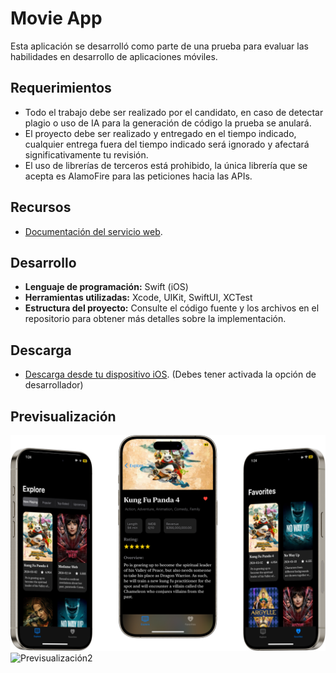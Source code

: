 
# Movie App

Esta aplicación se desarrolló como parte de una prueba para evaluar las habilidades en desarrollo de aplicaciones móviles. 

## Requerimientos
- Todo el trabajo debe ser realizado por el candidato, en caso de detectar plagio o uso de IA
para la generación de código la prueba se anulará.
- El proyecto debe ser realizado y entregado en el tiempo indicado, cualquier entrega fuera del tiempo indicado será ignorado y afectará significativamente tu revisión.
- El uso de librerías de terceros está prohibido, la única librería que se acepta es AlamoFire para las peticiones hacia las APIs.

## Recursos
- [Documentación del servicio web](https://developer.themoviedb.org/reference/intro/getting-started).

## Desarrollo
- **Lenguaje de programación:** Swift (iOS)
- **Herramientas utilizadas:** Xcode, UIKit, SwiftUI, XCTest
- **Estructura del proyecto:** Consulte el código fuente y los archivos en el repositorio para obtener más detalles sobre la implementación.

## Descarga
- [Descarga desde tu dispositivo iOS](https://i.diawi.com/KsjHbE). (Debes tener activada la opción de desarrollador)

## Previsualización
![Previsualización](/frame.png)
![Previsualización2](/frame2.png)
